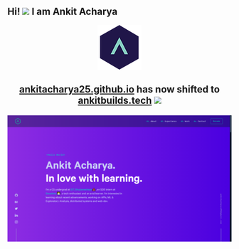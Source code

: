 ## Hi! <img src="https://raw.githubusercontent.com/MartinHeinz/MartinHeinz/master/wave.gif" width="24px"> I am Ankit Acharya<br>
<div align="center">
  <img alt="Logo" src="https://raw.githubusercontent.com/ankitacharya25/ankitacharya25.github.io/main/logo.png" width="100" />
</div>
<h2>
  <p align="center">
    <a href="https://ankitacharya25.github.io" target="_blank">ankitacharya25.github.io</a> has now shifted to <strong><a href="https://ankitbuilds.tech">ankitbuilds.tech</a>         <strong> <img src="https://c.tenor.com/yso9Ncqwm5UAAAAi/click-subscribe.gif" width="20px">
  </p>
</h2>
  
<!-- ![demo](https://raw.githubusercontent.com/ankitacharya25/ankitacharya25.github.io/main/demo.png) -->
<img alt="Logo" src="https://raw.githubusercontent.com/ankitacharya25/ankitacharya25.github.io/main/demo.png"/>
